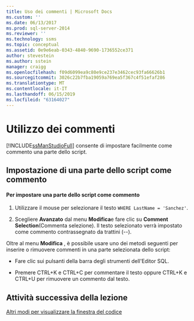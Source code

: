 ```yaml
---
title: Uso dei commenti | Microsoft Docs
ms.custom: ''
ms.date: 06/13/2017
ms.prod: sql-server-2014
ms.reviewer: ''
ms.technology: ssms
ms.topic: conceptual
ms.assetid: 0e9e6eab-0343-4840-9690-1736552ce371
author: stevestein
ms.author: sstein
manager: craigg
ms.openlocfilehash: f09d6099ea9c80e9ce237e3462cec93fa66626b1
ms.sourcegitcommit: 3026c22b7fba19059a769ea5f367c4f51efaf286
ms.translationtype: MT
ms.contentlocale: it-IT
ms.lasthandoff: 06/15/2019
ms.locfileid: "63164027"
---
```

# <a name="using-comments"></a>Utilizzo dei commenti
  [!INCLUDE[ssManStudioFull](../../includes/ssmanstudiofull-md.md)] consente di impostare facilmente come commento una parte dello script.  
  
## <a name="commenting-out-part-of-a-script"></a>Impostazione di una parte dello script come commento  
  
#### <a name="to-comment-out-a-portion-of-your-script"></a>Per impostare una parte dello script come commento  
  
1.  Utilizzare il mouse per selezionare il testo `WHERE LastName = 'Sanchez'`.  
  
2.  Scegliere **Avanzato** dal menu **Modifica**e fare clic su **Comment Selection**(Commenta selezione). Il testo selezionato verrà impostato come commento contrassegnato da trattini (--).  
  
 Oltre al menu **Modifica** , è possibile usare uno dei metodi seguenti per inserire o rimuovere commenti in una parte selezionata dello script:  
  
-   Fare clic sui pulsanti della barra degli strumenti dell'Editor SQL.  
  
-   Premere CTRL+K e CTRL+C per commentare il testo oppure CTRL+K e CTRL+U per rimuovere un commento dal testo.  
  
## <a name="next-task-in-lesson"></a>Attività successiva della lezione  
 [Altri modi per visualizzare la finestra del codice](lesson-2-5-other-ways-of-viewing-the-code-window.md)  
  
  
